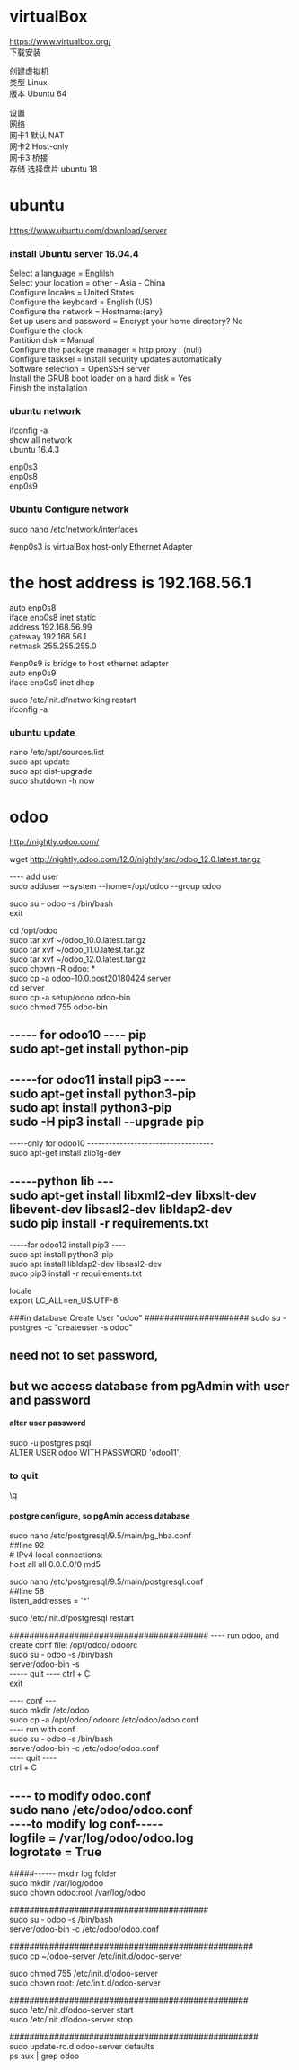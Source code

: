 # virtualBox

https://www.virtualbox.org/  
下载安装  


创建虚拟机  
类型 Linux  
版本 Ubuntu 64  

设置  
网络  
网卡1 默认 NAT  
网卡2 Host-only  
网卡3 桥接  
存储 选择盘片 ubuntu 18  

# ubuntu  
https://www.ubuntu.com/download/server  

### install Ubuntu server 16.04.4
Select a language = Englilsh  
Select your location = other - Asia - China  
Configure locales = United States  
Configure the keyboard = English (US)  
Configure the network = Hostname:{any}  
Set up users and password = Encrypt your home directory? No  
Configure the clock  
Partition disk = Manual  
Configure the package manager = http proxy : (null)  
Configure tasksel = Install security updates automatically  
Software selection = OpenSSH server  
Install the GRUB boot loader on a hard disk = Yes  
Finish the installation  

### ubuntu network  
ifconfig -a  
show all network  
ubuntu 16.4.3  

enp0s3  
enp0s8  
enp0s9  

### Ubuntu Configure network  
sudo nano /etc/network/interfaces  
  
  #enp0s3 is virtualBox host-only Ethernet Adapter  
  # the host address is 192.168.56.1  
  auto enp0s8  
  iface enp0s8 inet static  
  address 192.168.56.99  
  gateway 192.168.56.1  
  netmask 255.255.255.0  

  #enp0s9 is bridge to host ethernet adapter  
  auto enp0s9  
  iface enp0s9 inet dhcp  

sudo /etc/init.d/networking restart  
ifconfig -a   


### ubuntu update  
nano /etc/apt/sources.list  
sudo apt update  
sudo apt dist-upgrade  
sudo shutdown -h now  



# odoo  

http://nightly.odoo.com/  

wget http://nightly.odoo.com/12.0/nightly/src/odoo_12.0.latest.tar.gz   

---- add user  
sudo adduser --system --home=/opt/odoo --group odoo  

sudo su - odoo -s /bin/bash  
exit  


cd /opt/odoo  
sudo tar xvf ~/odoo_10.0.latest.tar.gz  
sudo tar xvf ~/odoo_11.0.latest.tar.gz  
sudo tar xvf ~/odoo_12.0.latest.tar.gz  
sudo chown -R odoo: *  
sudo cp -a odoo-10.0.post20180424 server  
cd server  
sudo cp -a setup/odoo odoo-bin   
sudo chmod 755 odoo-bin   



-----  for odoo10 ---- pip  
sudo apt-get install python-pip  
---------------------------------

-----for odoo11 install pip3 ----  
sudo apt-get install python3-pip  
sudo apt install python3-pip  
sudo -H pip3 install --upgrade pip  
----------------------------------------

-----only for odoo10 -----------------------------------  
sudo apt-get install zlib1g-dev

-----python lib ---  
sudo apt-get install libxml2-dev libxslt-dev libevent-dev libsasl2-dev libldap2-dev  
sudo pip install -r requirements.txt  
-----------------------------------------------

-----for odoo12 install pip3 ----  
sudo apt install python3-pip  
sudo apt install libldap2-dev libsasl2-dev  
sudo pip3 install -r requirements.txt  

locale  
export LC_ALL=en_US.UTF-8  


###in database Create User "odoo" #####################
sudo su - postgres -c "createuser -s odoo"  
##  need not to set password,   
##  but we access database from pgAdmin with user and password  

#### alter user password  
sudo -u postgres psql  
ALTER USER odoo WITH PASSWORD 'odoo11';  

### to quit
\q 


####  postgre configure, so  pgAmin  access database  
sudo nano /etc/postgresql/9.5/main/pg_hba.conf  
##line 92  
    # IPv4 local connections:  
    host all all 0.0.0.0/0  md5  

sudo nano /etc/postgresql/9.5/main/postgresql.conf  
##line 58  
    listen_addresses = '*'  

sudo /etc/init.d/postgresql restart  

########################################
---- run odoo, and create conf file:   /opt/odoo/.odoorc  
sudo su - odoo -s /bin/bash  
server/odoo-bin -s  
----- quit ----
ctrl + C  
exit  

---- conf ---  
sudo mkdir /etc/odoo  
sudo cp -a /opt/odoo/.odoorc /etc/odoo/odoo.conf  
---- run with conf  
sudo su - odoo -s /bin/bash  
server/odoo-bin -c /etc/odoo/odoo.conf  
---- quit ----  
ctrl + C  

---- to modify odoo.conf  
sudo nano  /etc/odoo/odoo.conf  
----to modify log conf-----  
logfile = /var/log/odoo/odoo.log  
logrotate = True  
------  
#####------ mkdir  log folder  
sudo mkdir /var/log/odoo  
sudo chown odoo:root /var/log/odoo  

########################################  
sudo su - odoo -s /bin/bash  
server/odoo-bin -c /etc/odoo/odoo.conf  

#################################################  
sudo cp ~/odoo-server /etc/init.d/odoo-server  

sudo chmod 755  /etc/init.d/odoo-server  
sudo chown root:  /etc/init.d/odoo-server  

################################################  
sudo /etc/init.d/odoo-server start  
sudo /etc/init.d/odoo-server stop  

##################################################  
sudo update-rc.d odoo-server defaults  
ps aux | grep odoo  




